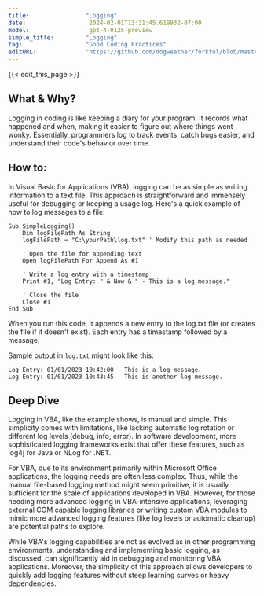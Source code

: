 ```yaml
---
title:                "Logging"
date:                  2024-02-01T13:31:45.619932-07:00
model:                 gpt-4-0125-preview
simple_title:         "Logging"
tag:                  "Good Coding Practices"
editURL:              "https://github.com/dogweather/forkful/blob/master/content/en/vba/logging.md"
---
```


{{< edit_this_page >}}

## What & Why?

Logging in coding is like keeping a diary for your program. It records what happened and when, making it easier to figure out where things went wonky. Essentially, programmers log to track events, catch bugs easier, and understand their code's behavior over time.

## How to:

In Visual Basic for Applications (VBA), logging can be as simple as writing information to a text file. This approach is straightforward and immensely useful for debugging or keeping a usage log. Here's a quick example of how to log messages to a file:

```Visual Basic for Applications
Sub SimpleLogging()
    Dim logFilePath As String
    logFilePath = "C:\yourPath\log.txt" ' Modify this path as needed
    
    ' Open the file for appending text
    Open logFilePath For Append As #1
    
    ' Write a log entry with a timestamp
    Print #1, "Log Entry: " & Now & " - This is a log message."
    
    ' Close the file
    Close #1
End Sub
```

When you run this code, it appends a new entry to the log.txt file (or creates the file if it doesn't exist). Each entry has a timestamp followed by a message.

Sample output in `log.txt` might look like this:

```
Log Entry: 01/01/2023 10:42:00 - This is a log message.
Log Entry: 01/01/2023 10:43:45 - This is another log message.
```

## Deep Dive

Logging in VBA, like the example shows, is manual and simple. This simplicity comes with limitations, like lacking automatic log rotation or different log levels (debug, info, error). In software development, more sophisticated logging frameworks exist that offer these features, such as log4j for Java or NLog for .NET. 

For VBA, due to its environment primarily within Microsoft Office applications, the logging needs are often less complex. Thus, while the manual file-based logging method might seem primitive, it is usually sufficient for the scale of applications developed in VBA. However, for those needing more advanced logging in VBA-intensive applications, leveraging external COM capable logging libraries or writing custom VBA modules to mimic more advanced logging features (like log levels or automatic cleanup) are potential paths to explore.

While VBA's logging capabilities are not as evolved as in other programming environments, understanding and implementing basic logging, as discussed, can significantly aid in debugging and monitoring VBA applications. Moreover, the simplicity of this approach allows developers to quickly add logging features without steep learning curves or heavy dependencies.
